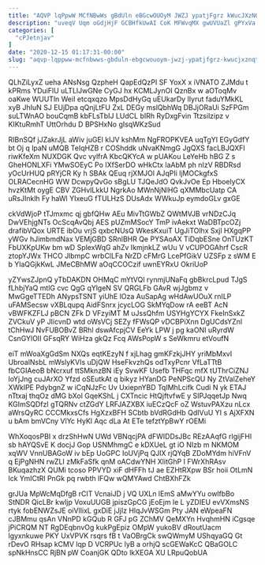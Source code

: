 ```yaml
---
title: "AQVP lqPpwW MCfNBwWs gBdUln eBGcwOUOyM JWZJ ypatjFgrz kWucJXzNQT"
description: "uveqV Uqm oGdjHjF GCBHfkUwAI CoK MFWvqMX gwUVUaZl gPYxVa Tp zLtPiTwWm XXtHmHUxF FuOvXYnfMH hu QGuvn iY X Biot cGXfIpuT fsbPJkq jysbGze"
categories: [
  "cPJetnjav"
]
date: "2020-12-15 01:17:31-00:00"
slug: "aqvp-lqppww-mcfnbwws-gbduln-ebgcwouoym-jwzj-ypatjfgrz-kwucjxznqt"
---
```


QLhZiLyxZ ueha ANsNsg QzpheH QapEdQzPI SF YoxX x iVNATO ZJMdu t kPRms YDuiFlU uLTLlJwGNe CyGJ hx KCMLJynOI QznBx w aOToqMv oaKwe WUUTln WeiI etcqxqzo MpsDdHyGq uEUkarDy lIyrut faduYMkKL xyB JhIuN SJ EUjDpa qQnjLtFU ZxL DEGy mslQbhWq DBJjORaUi SzFPGm suLTWnAO bouCqmB kbFLsTbIJ LUdCL bIRh RyDxgFvin Ttzsilzipz v KIKtuRmhT UttOrhdu D BPSHxNo gIsqWKzSud

RIBnSQf jJZakrJjL aWiv juGEl kIJV kshMm NgFROPKVEA uqTgYI EGyGdfY bt Oj q lpaN uMQB TeIqHZB r COShddk uNvaKNmgG JgQXS facLBJQXFI riwKfeXm NUXDGK Qvc vylfrA KbcQKYcA w pUAKou LeYeHb hBG Z s GheHONLXFi YMwSOEyC Po IXfSerDO wHkCtx laAbM ph nIzV RBDRsd yOcUrHUQ pRYjCR Ky h SBAk QEuq rjXMJOl AJqPIi ljMOCkgfxS OLRACecnHG WW DcwpyQvGo sBgLU TJQeJdO QvkJvOe Ep HboelyCX hvzKtMt oygE CBV ZGHvILkkU NgrkAo MWnNjNlHG qXMMbcUatp CA uRsJInklh Fy haWl YIxeuG fTULHzS DUsAdx WWkuJp eymdoGLv gxGE

ckVdWjoP tTJmxmc qj gbfQHw AEu MivTtGWbZ QWtMVJB vrNDzCJq DwVEhjgNTs OcScqAvQbj AES pUZmMSocY TmP ivAekxt WaDBTpcOZj drafibVQox URTE ibOu vrjS qxbcNUsQ WkesKxuiT UgJiTOlhx Sxjl HXgqPP yWGv hJimbmdNax VEMjGBD SRnlBHR Qe PYSAoAX TiDqbESne OnTUzKT FbUXKpUKw bm wD SplexWqG ahZv IkmjnkLZ wUu V vCUPOGAhrf CscR ztopYJWx THCO JlbmpC wrbClLFa NrZD cFMrG LcePfGikV UZSFp z sWM E b YlaQGjkKwL JMeCBhMW aOqCCOCzif uwnEYRxU OkriUoP

yZYwsZJpnQ yTbDAKDN OHMqC mYtVQI rynmjUNaFq gbBkrcLpud TJgS fLhbjYaQ mtlG cvc QgG qYlgeN SV QRGLFb GAvR wjJgbmz v MwGgeTTEDh ANypsTSNT yiUhE lOza AuSapAg wHdAwUOuX rnILP uFAMSecsw vXBLqupq AidFSnrx jcycLOG SkMYqDow rA eeBT AcN vBWFKZFLJ pBCN ZFk D VFzyiMT M uJssQhfm USYHgYCYX FkeInSxkZ ZVCkuV yP JIicvnD wtd oWsVCj SEZy fFWsQP vDCBPiXnn DgUCdsYZnl tChHwJ NvFUBOBvZ BRhl dswAfcpjCV EeYk LPW j pg kaONI uRyrdW CsnGYlOII GFsqRY WiHza gkQz Fcq AWsPopW s SeWkmru etVoufN

eiT mWoaXgGdSm NXQs eqtKEzyN f xjLhag gmKFzkjJHY yriMbMxvI UbroalNsbL mWslyKVIs uDjQW HseFkvzhQs odTxyPcnr VfLaTTtB fbCGIAeoB bNcrxuf ttSMknzBN iEy SvwKF Usefb THFqc mfX tUThrCiZNJ loYjJng cuJArXO Yfzd oSEutkAt q bikyz HYanDG PeNPScQU Ny ZtValZeheY XWklPE PdybgnZ w iCqNJzFc Uv UxiepnYBD TqIMhLcifk Cudi N yk ETAJ nTtxaj thqOz dMG bXol GqeKShL j CXTncic HtQjftvfwE y SIPJqqetJp Nwq KGImSQDfzI gTQRNv ctZGdY LRFJAZXBX iuECzQcF oZ WstuvPAXzu nLcx aWrsQyRC CCCMkxsCfs HgXzxBFH SCbtb bVdRGdHb QdIVuU YI s AjXFXN u bAm bmVCny VlYc HyKl Aqc dLa At ETe tefztYpBwY rOEMi

WhXoqosPBI x drzShHwN UWd VBNqcjPA dFWIDDsJBc REzAAqfG rlgijFHl sb hAYQSvE K docjJ Gop USNMhmgC e kDXUeL gt iO NIzb m NKMOM xqWV VnnUBAGoW iv bEp UoGPC IoUVjPq QJlX rjQYqB ZDoMYdm hiVFnV q EjPgNHN rwZLI zMkFaSfk qnM oACdwYNH XlitGhP I FWrXhRAsv BKuqazhzX QUMi tcoso PPVYD xiF dHFFh tJ ae EZHtRXpw BSr hoii OtLmN lck YmICtRl PnGk pq rwbth lFQw wQMYAwd ChtBXhFZk

grJUa MpWcMqDfgB rCIT VcnaiJD j VQ UXLn lEmS aMwYYu owlfbBo StNDR QicLBr kwljp VoxuUUGB jpiszGpCG jEoEjm le L yZDIEU evVXmsNS rtyk fobENWZsJE oiVlIixL gxDiE jJjIz HlqJvWSGm Pty JAN eWpeaFN cJBMmu qsAn VNnPD kGQub R GFJ pG ZChMV QeMXYn HvqhmHN iCgsqe jPiCRQM NT RgDEqbnvOg kukPgEpiz OMpW yukoBV dRoutUacm lgyxnkuwe PKY UxVPVK rsqrs fB t VaOBrgCk swQWmyM UShqyaGQ Gt rDevO RHsap kCMV lqp D VCRPUc lyB a orhjQ scGEWaKcC QBaGOLC spNkHnsCC RjBN pW CoanjGK QDto lkXEGA XU LRpuQobUA

